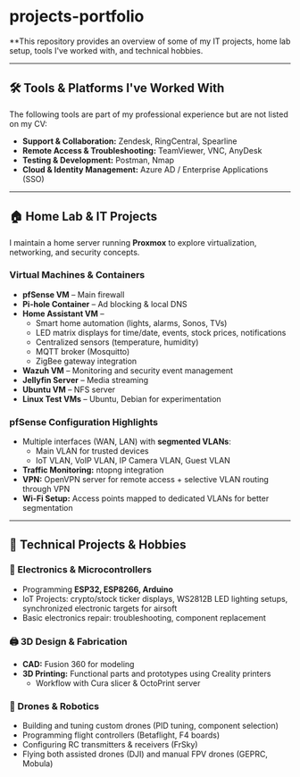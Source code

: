 # projects-portfolio

**This repository provides an overview of some of my IT projects, home lab setup, tools I've worked with, and technical hobbies.

---

## 🛠 Tools & Platforms I've Worked With

The following tools are part of my professional experience but are not listed on my CV:

- **Support & Collaboration:** Zendesk, RingCentral, Spearline  
- **Remote Access & Troubleshooting:** TeamViewer, VNC, AnyDesk  
- **Testing & Development:** Postman, Nmap  
- **Cloud & Identity Management:** Azure AD / Enterprise Applications (SSO)

---

## 🏠 Home Lab & IT Projects

I maintain a home server running **Proxmox** to explore virtualization, networking, and security concepts.

### Virtual Machines & Containers
- **pfSense VM** – Main firewall  
- **Pi-hole Container** – Ad blocking & local DNS  
- **Home Assistant VM** –  
  - Smart home automation (lights, alarms, Sonos, TVs)
  - LED matrix displays for time/date, events, stock prices, notifications
  - Centralized sensors (temperature, humidity)
  - MQTT broker (Mosquitto)
  - ZigBee gateway integration
- **Wazuh VM** – Monitoring and security event management  
- **Jellyfin Server** – Media streaming  
- **Ubuntu VM** – NFS server  
- **Linux Test VMs** – Ubuntu, Debian for experimentation

### pfSense Configuration Highlights
- Multiple interfaces (WAN, LAN) with **segmented VLANs**:
  - Main VLAN for trusted devices
  - IoT VLAN, VoIP VLAN, IP Camera VLAN, Guest VLAN  
- **Traffic Monitoring:** ntopng integration  
- **VPN:** OpenVPN server for remote access + selective VLAN routing through VPN  
- **Wi-Fi Setup:** Access points mapped to dedicated VLANs for better segmentation

---

## 🎨 Technical Projects & Hobbies

### 🔌 Electronics & Microcontrollers
- Programming **ESP32, ESP8266, Arduino**
- IoT Projects: crypto/stock ticker displays, WS2812B LED lighting setups, synchronized electronic targets for airsoft  
- Basic electronics repair: troubleshooting, component replacement

### 🖨️ 3D Design & Fabrication
- **CAD:** Fusion 360 for modeling
- **3D Printing:** Functional parts and prototypes using Creality printers  
  - Workflow with Cura slicer & OctoPrint server

### 🚁 Drones & Robotics
- Building and tuning custom drones (PID tuning, component selection)
- Programming flight controllers (Betaflight, F4 boards)
- Configuring RC transmitters & receivers (FrSky)
- Flying both assisted drones (DJI) and manual FPV drones (GEPRC, Mobula)
